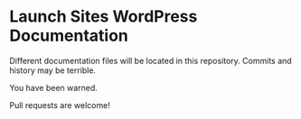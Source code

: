 # Launch Sites WordPress Documentation

Different documentation files will be located in this repository. Commits and history may be terrible. 

You have been warned.

Pull requests are welcome!
